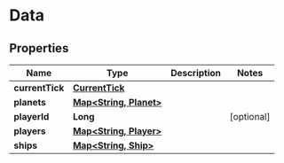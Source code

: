 

# Data

## Properties

Name | Type | Description | Notes
------------ | ------------- | ------------- | -------------
**currentTick** | [**CurrentTick**](CurrentTick.md) |  | 
**planets** | [**Map&lt;String, Planet&gt;**](Planet.md) |  | 
**playerId** | **Long** |  |  [optional]
**players** | [**Map&lt;String, Player&gt;**](Player.md) |  | 
**ships** | [**Map&lt;String, Ship&gt;**](Ship.md) |  | 



